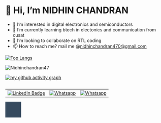  # 👋 Hi, I’m NIDHIN CHANDRAN 



- 👀 I’m interested in digital electronics and semiconductors
- 🌱 I’m currently learning btech in electonics and communication from cusat
- 💞️ I’m looking to collaborate on RTL coding
- 📫 How to reach me? mail me @nidhinchandran470@gmail.com


[![Top Langs](https://github-readme-stats.vercel.app/api/top-langs/?username=Nidhinchandran47&layout=compact&card_width=500&langs_count=8&theme=highcontrast)](https://github.com/Nidhinchandran47/github-readme-stats)
 
 
 <p><img src="https://github-readme-streak-stats.herokuapp.com/?user=Nidhinchandran47&theme=highcontrast" alt="Nidhinchandran47" /></p>


[![my github activity graph](https://github-readme-activity-graph.cyclic.app/graph?username=Nidhinchandran47&custom_title=My%20github%20activity%20graph&bg_color=fffff0&color=708090&line=24292e&point=24292e&area=true&hide_border=true )](https://github.com/Nidhinchandran47)





 <div>
    <table align="left">
        <tr>
<td>
 <div id="badges" >
 <a href="https://www.linkedin.com/in/nidhinchandran47/" data-inline="true">
    <img  align="center" src="https://img.shields.io/badge/Nidhin Chandran-blue?style=for-the-badge&logo=linkedin&logoColor=white&align=center" alt="LinkedIn Badge"/>
  </a>
  </div>
</td>
         
<td>
   <div id="badges">
  <a href="https://wa.me/%2B918301960200" data-inline="true">
    <img src="https://img.shields.io/badge/WhatsApp-25D366?style=for-the-badge&logo=whatsapp&logoColor=white" alt="Whatsapp"/>
  </a>
 </div>          
 </td>
         
<td>

 
 <div id="badges">
  <a href="https://t.me/Nidhin_47" data-inline="true">
    <img src="https://img.shields.io/badge/Telegram-2CA5E0?style=for-the-badge&logo=telegram&logoColor=white" alt="Whatsapp"/>
  </a>
 </div>
</td>
 </tr>
    </table>
</div>


   <img src="https://github.com/nayanprasad/nayanprasad/blob/main/graph-giphy.gif" width="50px"/>

<!---
Nidhinchandran47/Nidhinchandran47 is a ✨ special ✨ repository because its `README.md` (this file) appears on your GitHub profile.
You can click the Preview link to take a look at your changes.
--->
